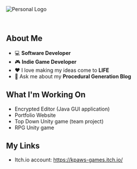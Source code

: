 <img src="https://user-images.githubusercontent.com/58745400/117227706-afdb7800-add4-11eb-897f-c48df5445529.png" alt="Personal Logo" style="text-align: center; margin-bottom: 30px;"/>

## About Me ##
-   :computer: **Software Developer**
-   :video_game: **Indie Game Developer**
-   :heart: I love making my ideas come to **LIFE**
-   💬 Ask me about my **Procedural Generation Blog**

## What I'm Working On ##
- Encrypted Editor (Java GUI application)
- Portfolio Website
- Top Down Unity game (team project) 
- RPG Unity game

## My Links ##
- Itch.io account: https://kpaws-games.itch.io/
